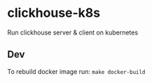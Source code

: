 # clickhouse-k8s

Run clickhouse server & client on kubernetes

## Dev

To rebuild docker image run: `make docker-build`
